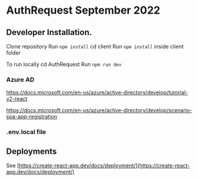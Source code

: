 # AuthRequest September 2022

## Developer Installation.

Clone repository
Run `npm install`
cd client
Run `npm install` inside client folder

To run locally
cd AuthRequest
Run `npm run dev`

### Azure AD

https://docs.microsoft.com/en-us/azure/active-directory/develop/tutorial-v2-react

https://docs.microsoft.com/en-us/azure/active-directory/develop/scenario-spa-app-registration

### .env.local file

## Deployments

See [https://create-react-app.dev/docs/deployment/](https://create-react-app.dev/docs/deployment/)
